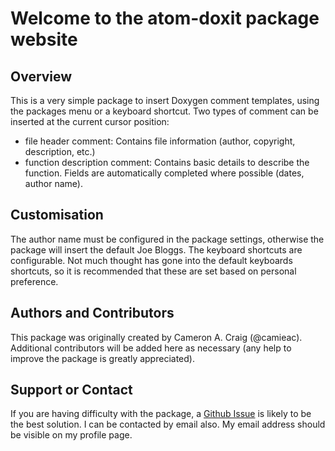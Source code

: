 # Welcome to the atom-doxit package website

## Overview
This is a very simple package to insert Doxygen comment templates, using the packages menu or a keyboard shortcut. Two types of comment can be inserted at the current cursor position:
- file header comment: Contains file information (author, copyright, description, etc.)
- function description comment: Contains basic details to describe the function.
Fields are automatically completed where possible (dates, author name).

## Customisation
The author name must be configured in the package settings, otherwise the package will insert the default Joe Bloggs.
The keyboard shortcuts are configurable. Not much thought has gone into the default keyboards shortcuts, so it is recommended that these are set based on personal preference.


## Authors and Contributors
This package was originally created by Cameron A. Craig (@camieac). Additional contributors will be added here as necessary (any help to improve the package is greatly appreciated).

## Support or Contact
If you are having difficulty with the package, a [Github Issue](https://github.com/camieac/atom-doxit/issues/new) is likely to be the best solution. I can be contacted by email also. My email address should be visible on my profile page.

